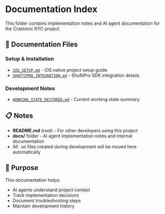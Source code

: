 # Documentation Index

This folder contains implementation notes and AI agent documentation for the Crastonic KYC project.

## 📁 Documentation Files

### Setup & Installation
- [`IOS_SETUP.md`](./IOS_SETUP.md) - iOS native project setup guide
- [`SHUFTIPRO_INTEGRATION.md`](./SHUFTIPRO_INTEGRATION.md) - ShuftiPro SDK integration details

### Development Notes
- [`WORKING_STATE_RESTORED.md`](./WORKING_STATE_RESTORED.md) - Current working state summary

## 📋 Notes

- **README.md** (root) - For other developers using this project
- **docs/** folder - AI agent implementation notes and internal documentation
- All `.md` files created during development will be moved here automatically

## 🎯 Purpose

This documentation helps:
- AI agents understand project context
- Track implementation decisions
- Document troubleshooting steps
- Maintain development history
